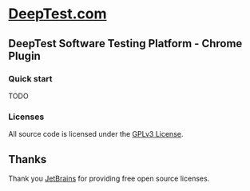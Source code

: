 # [DeepTest.com](http://deeptest.com)

## DeepTest Software Testing Platform - Chrome Plugin

### Quick start
TODO

### Licenses
All source code is licensed under the [GPLv3 License](LICENSE.md).

## Thanks
Thank you [JetBrains](https://www.jetbrains.com) for providing free open source licenses.